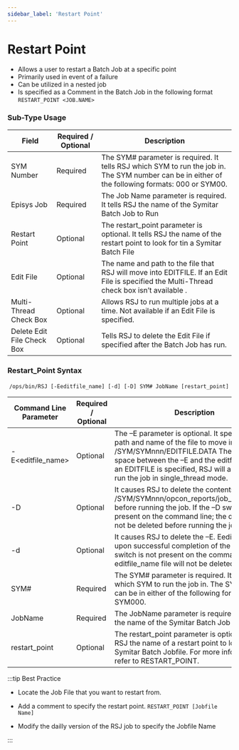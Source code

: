 ```yaml
---
sidebar_label: 'Restart Point'
---
```


# Restart Point

* Allows a user to restart a Batch Job at a specific point
* Primarily used in event of a failure
* Can be utilized in a nested job
* Is specified as a Comment in the Batch Job in the following format ```RESTART_POINT <JOB.NAME>```

### Sub-Type Usage

<!--
![RSJ Sub-Type](../static/img/RunJobFile.png)
-->

| Field | Required / Optional | Description |
| --- | --- | --- |
| SYM Number | Required | The SYM# parameter is required. It tells RSJ which SYM to run the job in. The SYM number can be in either of the following formats: 000 or SYM00. |
| Episys Job | Required | The Job Name parameter is required. It tells RSJ the name of the Symitar Batch Job to Run |
| Restart Point | Optional | The restart_point parameter is optional. It tells RSJ the name of the restart point to look for tin a Symitar Batch File |
| Edit File | Optional | The name and path to the file that RSJ will move into EDITFILE. If an Edit File is specified the Multi-Thread check box isn’t available . |
| Multi-Thread Check Box | Optional | Allows RSJ to run multiple jobs at a time. Not available if an Edit File is specified. |
| Delete Edit File Check Box | Optional | Tells RSJ to delete the Edit File if specified after the Batch Job has run. |

### Restart_Point Syntax

 ```/ops/bin/RSJ [-Eeditfile_name] [-d] [-D] SYM# JobName [restart_point]```

| Command Line Parameter |	Required / Optional | Description |
| --- | --- | --- |
| -E<editfile_name> | Optional | The –E parameter is optional. It specifies the path and name of the file to move into the /SYM/SYMnnn/EDITFILE.DATA There is no space between the –E and the editfile_name. If an EDITFILE is specified, RSJ will automatically run the job in single_thread mode. |
| -D | Optional | It causes RSJ to delete the contents of /SYM/SYMnnn/opcon_reports/job_name_to_run before running the job. If the –D switch is not present on the command line; the directory will not be deleted before running the job. |
| -d | Optional |  It causes RSJ to delete the –E. Eeditfile_name upon successful completion of the job. If the –d switch is not present on the command line, the editfile_name file will not be deleted. |
| SYM# | Required | The SYM# parameter is required. It tells RSJ which SYM to run the job in. The SYM number can be in either of the following formats: 000 or SYM000. |
| JobName | Required | The JobName parameter is required. It tells RSJ the name of the Symitar Batch Job to run. |
| restart_point | Optional | The restart_point parameter is optional. It tells RSJ the name of a restart point to look for in a Symitar Batch Jobfile. For more information, refer to RESTART_POINT. |

:::tip Best Practice
* Locate the Job File that you want to restart from.

<!--
![](../static/imgbasic/jobfile.png)
-->

* Add a comment to specify the restart point. ```RESTART_POINT [Jobfile Name]```
<!--
![](../static/imgbasic/comment.png)
-->

* Modify the dailly version of the RSJ job to specify the Jobfile Name
<!--
![](../static/imgbasic/RunJobFile.png)
-->
:::
